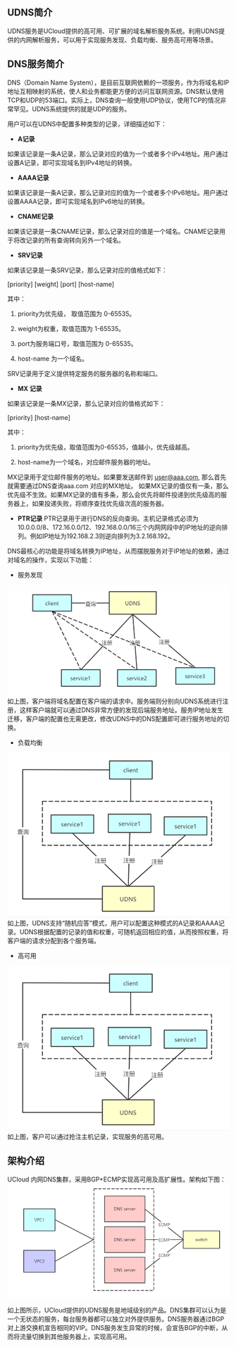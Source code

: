 
## UDNS简介
UDNS服务是UCloud提供的高可用、可扩展的域名解析服务系统。利用UDNS提供的内网解析服务，可以用于实现服务发现、负载均衡、服务高可用等场景。

## DNS服务简介
DNS（Domain Name System），是目前互联网依赖的一项服务，作为将域名和IP地址互相映射的系统，使人和业务都能更方便的访问互联网资源。DNS默认使用TCP和UDP的53端口。实际上，DNS查询一般使用UDP协议，使用TCP的情况非常罕见。UDNS系统提供的就是UDP的服务。

用户可以在UDNS中配置多种类型的记录，详细描述如下：

- **A记录**

如果该记录是一条A记录，那么记录对应的值为一个或者多个IPv4地址。用户通过设置A记录，即可实现域名到IPv4地址的转换。

- **AAAA记录**

如果该记录是一条A记录，那么记录对应的值为一个或者多个IPv6地址。用户通过设置AAAA记录，即可实现域名到IPv6地址的转换。

- **CNAME记录**

如果该记录是一条CNAME记录，那么记录对应的值是一个域名。CNAME记录用于将改记录的所有查询转向另外一个域名。

- **SRV记录**

如果该记录是一条SRV记录，那么记录对应的值格式如下：

[priority] [weight] [port] [host-name]

其中：
1. priority为优先级， 取值范围为 0-65535。

2. weight为权重，取值范围为 1-65535。

3. port为服务端口号，取值范围为 0-65535。

4. host-name 为一个域名。

SRV记录用于定义提供特定服务的服务器的名称和端口。

- **MX 记录**

如果该记录是一条MX记录，那么记录对应的值格式如下：

[priority] [host-name]

其中：
1. priority为优先级，取值范围为0-65535，值越小，优先级越高。

2. host-name为一个域名，对应邮件服务器的地址。

MX记录用于定位邮件服务的地址。如果要发送邮件到 user@aaa.com, 那么首先就需要通过DNS查询aaa.com 对应的MX地址。 如果MX记录的值仅有一条，那么优先级不生效。如果MX记录的值有多条，那么会优先将邮件投递到优先级高的服务器上，如果投递失败，将顺序查找优先级次高的服务器。

- **PTR记录**
PTR记录用于进行DNS的反向查询。主机记录格式必须为10.0.0.0/8、172.16.0.0/12、192.168.0.0/16三个内网网段中的IP地址的逆向排列。例如IP地址为192.168.2.3则逆向排列为3.2.168.192。


DNS最核心的功能是将域名转换为IP地址，从而摆脱服务对于IP地址的依赖，通过对域名的操作，实现以下功能：
- 服务发现

![images](/images/服务发现2.png)
如上图，客户端将域名配置在客户端的请求中。服务端则分别向UDNS系统进行注册，这样客户端就可以通过DNS非常方便的发现后端服务地址。服务IP地址发生迁移，客户端的配置也无需更改，修改UDNS中的DNS配置即可进行服务地址的切换。

- 负载均衡

![images](/images/负载均衡.png)
如上图，UDNS支持“随机应答”模式，用户可以配置这种模式的A记录和AAAA记录。UDNS根据配置的记录的值和权重，可随机返回相应的值，从而按照权重，将客户端的请求分配到各个服务端。

- 高可用

![images](/images/负载均衡.png)
如上图，客户可以通过抢注主机记录，实现服务的高可用。


## 架构介绍
UCloud 内网DNS集群，采用BGP+ECMP实现高可用及高扩展性。架构如下图：
![images](/images/DNS集群架构.png)

如上图所示，UCloud提供的UDNS服务是地域级别的产品。DNS集群可以认为是一个无状态的服务，每台服务器都可以独立对外提供服务。DNS服务器通过BGP对上游交换机宣告相同的VIP。DNS服务发生异常的时候，会宣告BGP的中断，从而将流量切换到其他服务器上，实现高可用。
